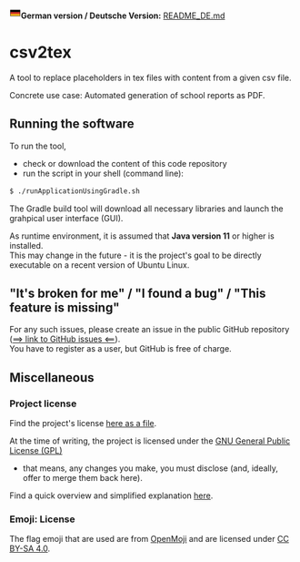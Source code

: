 **<img src="https://raw.githubusercontent.com/SergelsOrg/csv2tex/main/src/main/resources/org/example/csv2tex/ui/openmoji_flag-germany_1f1e9-1f1ea.png" alt="Flag DE" width="20"/>German version / Deutsche Version:** [README_DE.md](README_DE.md)

# csv2tex

A tool to replace placeholders in tex files with content from a given csv file.

Concrete use case: Automated generation of school reports as PDF.


## Running the software

To run the tool,

* check or download the content of this code repository
* run the script in your shell (command line):

```bash
$ ./runApplicationUsingGradle.sh 
```

The Gradle build tool will download all necessary libraries and launch the grahpical user interface (GUI).

As runtime environment, it is assumed that **Java version 11** or higher is installed.  
This may change in the future - it is the project's goal to be directly executable on a recent version of Ubuntu Linux. 

## "It's broken for me" / "I found a bug" / "This feature is missing"

For any such issues, please create an issue in the public GitHub repository 
([==> link to GitHub issues <==](https://github.com/SergelsOrg/csv2tex/issues)).  
You have to register as a user, but GitHub is free of charge.

## Miscellaneous

### Project license

Find the project's license [here as a file](LICENSE). 

At the time of writing, the project is licensed under the 
[GNU General Public License (GPL)](https://www.gnu.org/licenses/gpl-3.0.en.html)
- that means, any changes you make, you must disclose (and, ideally, offer to merge them back here).

Find a quick overview and simplified explanation 
[here](https://tldrlegal.com/license/gnu-general-public-license-v3-(gpl-3)).

### Emoji: License

The flag emoji that are used are from [OpenMoji](https://openmoji.org/about/) and are licensed
under [CC BY-SA 4.0](https://creativecommons.org/licenses/by-sa/4.0/).

 
